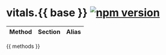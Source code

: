 # vitals.{{ base }} [![npm version](https://img.shields.io/badge/npm-3.0.0--beta.1-brightgreen.svg?style=flat)](https://www.npmjs.com/package/node-vitals)

| Method | Section | Alias |
| :----- | :------ | :---- |
{{ methods }}

